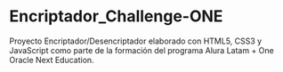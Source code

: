 # Encriptador_Challenge-ONE
Proyecto Encriptador/Desencriptador elaborado con HTML5, CSS3 y JavaScript como parte de la formación del programa Alura Latam + One Oracle Next Education.
